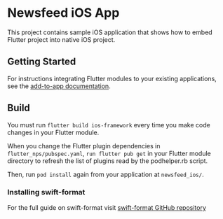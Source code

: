 # Newsfeed iOS App

This project contains sample iOS application that shows how to embed Flutter project into native iOS project.

## Getting Started

For instructions integrating Flutter modules to your existing applications,
see the [add-to-app documentation](https://flutter.dev/docs/development/add-to-app).

## Build

You must run `flutter build ios-framework` every time you make code changes in your Flutter module.

When you change the Flutter plugin dependencies in `flutter_nps/pubspec.yaml`,
`run flutter pub get` in your Flutter module directory to refresh the list of plugins read by the podhelper.rb script.

Then, run `pod install` again from your application at `newsfeed_ios/`.

### Installing swift-format

For the full guide on swift-format visit [swift-format GitHub repository](https://github.com/apple/swift-format#:~:text=swift%2Dformat%20provides%20the%20formatting,and%20invoked%20via%20an%20API.)
